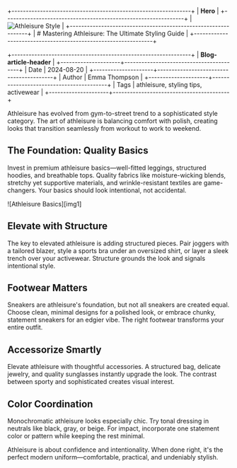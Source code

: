 +---------------------------------------------------------------+
| **Hero**                                                      |
+---------------------------------------------------------------+
| ![Athleisure Style][hero]                                     |
+---------------------------------------------------------------+
| # Mastering Athleisure: The Ultimate Styling Guide           |
+---------------------------------------------------------------+

+---------------------------------------------------------------+
| **Blog-article-header**                                       |
+---------------------+-----------------------------------------+
| Date                | 2024-08-20                              |
+---------------------+-----------------------------------------+
| Author              | Emma Thompson                           |
+---------------------+-----------------------------------------+
| Tags                | athleisure, styling tips, activewear    |
+---------------------+-----------------------------------------+

Athleisure has evolved from gym-to-street trend to a sophisticated style category. The art of athleisure is balancing comfort with polish, creating looks that transition seamlessly from workout to work to weekend.

## The Foundation: Quality Basics

Invest in premium athleisure basics—well-fitted leggings, structured hoodies, and breathable tops. Quality fabrics like moisture-wicking blends, stretchy yet supportive materials, and wrinkle-resistant textiles are game-changers. Your basics should look intentional, not accidental.

![Athleisure Basics][img1]

## Elevate with Structure

The key to elevated athleisure is adding structured pieces. Pair joggers with a tailored blazer, style a sports bra under an oversized shirt, or layer a sleek trench over your activewear. Structure grounds the look and signals intentional style.

## Footwear Matters

Sneakers are athleisure's foundation, but not all sneakers are created equal. Choose clean, minimal designs for a polished look, or embrace chunky, statement sneakers for an edgier vibe. The right footwear transforms your entire outfit.

## Accessorize Smartly

Elevate athleisure with thoughtful accessories. A structured bag, delicate jewelry, and quality sunglasses instantly upgrade the look. The contrast between sporty and sophisticated creates visual interest.

## Color Coordination

Monochromatic athleisure looks especially chic. Try tonal dressing in neutrals like black, gray, or beige. For impact, incorporate one statement color or pattern while keeping the rest minimal.

Athleisure is about confidence and intentionality. When done right, it's the perfect modern uniform—comfortable, practical, and undeniably stylish.

[hero]: /blog/images/athleisure-styling-hero.jpg
